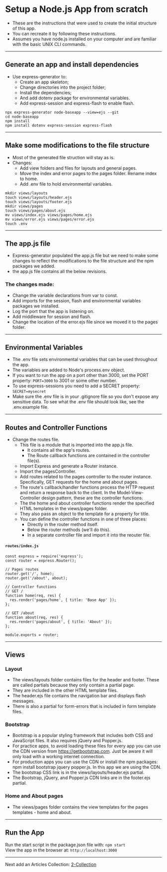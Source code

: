 # Setup a Node.js App from scratch
* These are the instructions that were used to create the initial structure of this app. 
* You can recreate it by following these instructions.
* Assumes you have node.js installed on your computer and are familiar with the basic UNIX CLI commands.

---
## Generate an app and install dependencies
* Use express-generator to: 
  * Create an app skeleton;
  * Change directories into the project folder;
  * Install the dependencies;
  * And add dotenv package for environmental variables.
  * Add express-session and express-flash to enable flash.

```
npx express-generator node-baseapp --view=ejs --git
cd node-baseapp
npm install
npm install dotenv express-session express-flash
```

---
## Make some modifications to the file structure
* Most of the generated file struction will stay as is.
* Changes: 
  * Add view folders and files for layouts and general pages.
  * Move the index and error pages to the pages folder. Rename index to home.
  * Add .env file to hold environmental variables.
```
mkdir views/layouts
touch views/layouts/header.ejs
touch views/layouts/footer.ejs
mkdir views/pages
touch views/pages/about.ejs
mv views/index.ejs views/pages/home.ejs
mv views/error.ejs views/pages/error.ejs
touch .env
```

---
## The app.js file 
* Express-generator populated the app.js file but we need to make some changes to reflect the modifications to the file structure and the npm packages we added.
* the app.js file contains all the below revisions.
### The changes made:
* Change the variable declarations from var to const.
* Add imports for the session, flash and environmental variables packages we installed.
* Log the port that the app is listening on.
* Add middleware for session and flash.
* Change the location of the error.ejs file since we moved it to the pages folder.

---
## Environmental Variables
* The .env file sets environmental variables that can be used throughout the app.
* The variables are added to Node's process.env object.
* If you want to run the app on a port other than 3000, set the PORT property: `PORT=3000` to 3001 or some other number.
* To use express-sessions you need to add a SECRET property: `SECRET=mysecret`
* Make sure the .env file is in your .gitignore file so you don't expose any sensitive data. To see what the .env file should look like, see the .env.example file.

---
## Routes and Controller Functions
* Change the routes file.
  * This file is a module that is imported into the app.js file. 
    * It contains all the app's routes. 
    * The Route callback functions are contained in the controller file(s).
  * Import Express and generate a Router instance.
  * Import the pagesController.
  * Add routes related to the pages controller to the router instance. Specifically, GET requests for the home and about pages.
  * The route's callback/handler functions process the HTTP request and return a response back to the client. In the Model-View-Controller design pattern, these are the controller functions.
  * The the home and about controller functions render the specified HTML templates in the views/pages folder. 
  * They also pass an object to the template for a property for title.
  * You can define the controller functions in one of three places: 
    * Directly in the router method itself.
    * Below the router methods (we'll do this).
    * In a separate controller file and import it into the reouter file.

#### **`routes/index.js`**
```
const express = require('express');
const router = express.Router();

// Pages routes
router.get('/', home);
router.get('/about', about);

// Controller functions
// GET /
function home(req, res) {
  res.render('pages/home', { title: 'Base App' });
};

// GET /about
function about(req, res) {
  res.render('pages/about', { title: 'About' });
};

module.exports = router;
```

---
## Views 
### Layout
* The views/layouts folder contains files for the header and footer. These are called partials because they only contain a partial page. 
* They are included in the other HTML template files.
* The header.ejs file contains the navigation bar and displays flash messages.
* There is also a partial for form-errors that is included in form template files.

### Bootstrap
* Bootstrap is a popular styling framework that includes both CSS and JavaScript files. It also requires jQuery and Popper.js.
* For practice apps, to avoid loading these files for every app you can use the CDN version from https://getbootstrap.com. Just be aware it will only load with a working internet connection. 
* For production apps you can use the CDN or install the npm packages: npm install bootstrap jquery popper.js. In this app we are using the CDN.
* The bootstrap CSS link is in the views/layouts/header.ejs partial.
* The Bootstrap, jQuery, and Popper.js CDN links are in the footer.ejs partial.

### Home and About pages
* The views/pages folder contains the view templates for the pages templates - home and about.

---
## Run the App
Run the start script in the package.json file with:
```npm start```  
View the app in the browser at:
```http://localhost:3000```

---
Next add an Articles Collection: [2-Collection](./2-collection.md)